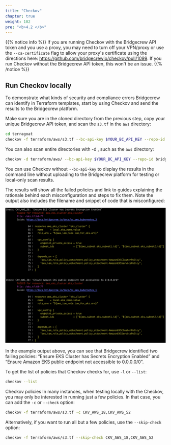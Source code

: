 ```yaml
---
title: "Checkov"
chapter: true
weight: 102
pre: "<b>4.2 </b>"
---
```


{{% notice info %}}
If you are running Checkov with the Bridgecrew API token and you use a proxy, you may need to turn off your VPN/proxy or use the `--ca-certificate` flag to allow your proxy's certificate using the directions here: https://github.com/bridgecrewio/checkov/pull/1099. If you run Checkov without the Bridgecrew API token, this won't be an issue.
{{% /notice %}}

## Run Checkov locally

To demonstrate what kinds of security and compliance errors Bridgecrew can identify in Terraform templates, start by using Checkov and send the results to the Bridgecrew platform.

Make sure you are in the cloned directory from the previous step, copy your unique Bridgecrew API token, and scan the `s3.tf` in the `aws` directory:

```bash
cd terragoat
checkov -f terraform/aws/s3.tf --bc-api-key $YOUR_BC_API_KEY --repo-id bridgecrewio/s3
```

You can also scan entire directories with -d <path>, such as the `aws` directory:

```bash
checkov -d terraform/aws/ --bc-api-key $YOUR_BC_API_KEY --repo-id bridgecrewio/awsterragoat
```

You can use Checkov without `--bc-api-key` to display the results in the command line without uploading to the Bridgecrew platform for testing or local-only scan results.

The results will show all the failed policies and link to guides explaining the rationale behind each misconfiguration and steps to fix them. Note the output also includes the filename and snippet of code that is misconfigured:

![Checkov scan results](./images/checkov_terragoat.png "Checkov scan results of the TerraGoat repository")

In the example output above, you can see that Bridgecrew identified two failing policies: “Ensure EKS Cluster has Secrets Encryption Enabled” and “Ensure Amazon EKS public endpoint not accessible to 0.0.0.0/0”.

To get the list of policies that Checkov checks for, use `-l` or `--list`:

```bash
checkov --list
```

Checkov policies
In many instances, when testing locally with the Checkov, you may only be interested in running just a few policies. In that case, you can add the `-c` or `--check` option:

```bash
checkov -f terraform/aws/s3.tf -c CKV_AWS_18,CKV_AWS_52
```

Alternatively, if you want to run all but a few policies, use the `--skip-check` option:

```bash
checkov -f terraform/aws/s3.tf --skip-check CKV_AWS_18,CKV_AWS_52
```